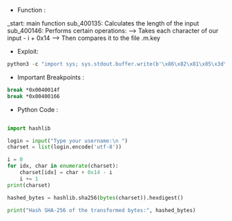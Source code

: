 - Function : 

_start:  main function
sub_400135: Calculates the length of the input
sub_400146: Performs certain operations:
            --> Takes each character of our input - i + 0x14
            --> Then compares it to the file .m.key


- Exploit: 
```python
python3 -c "import sys; sys.stdout.buffer.write(b'\x86\x82\x81\x85\x3d\x7c\x73\x3b\x7b\x7d\x71')" > .m.key
```

- Important Breakpoints : 
```sh
break *0x0040014f
break *0x00400166
```

- Python Code : 

```python

import hashlib

login = input("Type your username:\n ")
charset = list(login.encode('utf-8'))

i = 0
for idx, char in enumerate(charset):
    charset[idx] = char + 0x14 - i
    i += 1
print(charset)

hashed_bytes = hashlib.sha256(bytes(charset)).hexdigest()

print("Hash SHA-256 of the transformed bytes:", hashed_bytes)
```
